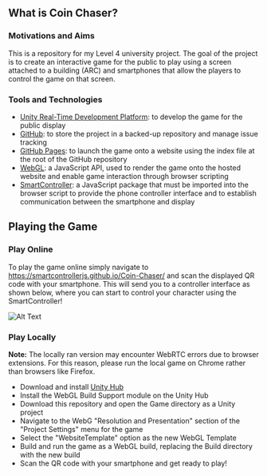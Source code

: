 ## What is Coin Chaser?
### Motivations and Aims
This is a repository for my Level 4 university project. The goal of the project is to create an interactive game for the public to play using a screen attached to a building (ARC) and smartphones that allow the players to control the game on that screen. 

### Tools and Technologies
* <a href="https://unity.com/">Unity Real-Time Development Platform</a>: to develop the game for the public display
* <a href="https://github.com/">GitHub</a>: to store the project in a backed-up repository and manage issue tracking
* <a href="https://pages.github.com/">GitHub Pages</a>: to launch the game onto a website using the index file at the root of the GitHub repository
* <a href="https://developer.mozilla.org/en-US/docs/Web/API/WebGL_API">WebGL</a>: a JavaScript API, used to render the game onto the hosted website and enable game interaction through browser scripting
* <a href="https://smartcontrollerjs.github.io/SmartController/">SmartController</a>: a JavaScript package that must be imported into the browser script to provide the phone controller interface and to establish communication between the smartphone and display

## Playing the Game

### Play Online
To play the game online simply navigate to <a href=https://smartcontrollerjs.github.io/Coin-Chaser/>https://smartcontrollerjs.github.io/Coin-Chaser/</a> and scan the displayed QR code with your smartphone. This will send you to a controller interface as shown below, where you can start to control your character using the SmartController!

![Alt Text](https://imgur.com/GTqxssg.gif)
### Play Locally
**Note:** The locally ran version may encounter WebRTC errors due to browser extensions. For this reason, please run the local game on Chrome rather than browsers like Firefox.
* Download and install <a href="https://unity.com/">Unity Hub</a>
* Install the WebGL Build Support module on the Unity Hub
* Download this repository and open the Game directory as a Unity project
* Navigate to the WebG "Resolution and Presentation" section of the "Project Settings" menu for the game
* Select the "WebsiteTemplate" option as the new WebGL Template
* Build and run the game as a WebGL build, replacing the Build directory with the new build
* Scan the QR code with your smartphone and get ready to play!
